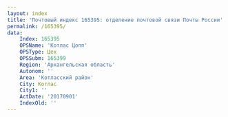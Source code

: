 ```yaml
---
layout: index
title: 'Почтовый индекс 165395: отделение почтовой связи Почты России'
permalink: /165395/
data:
    Index: 165395
    OPSName: 'Котлас Цопп'
    OPSType: Цех
    OPSSubm: 165399
    Region: 'Архангельская область'
    Autonom: ''
    Area: 'Котласский район'
    City: Котлас
    City1: ''
    ActDate: '20170901'
    IndexOld: ''
---
```

